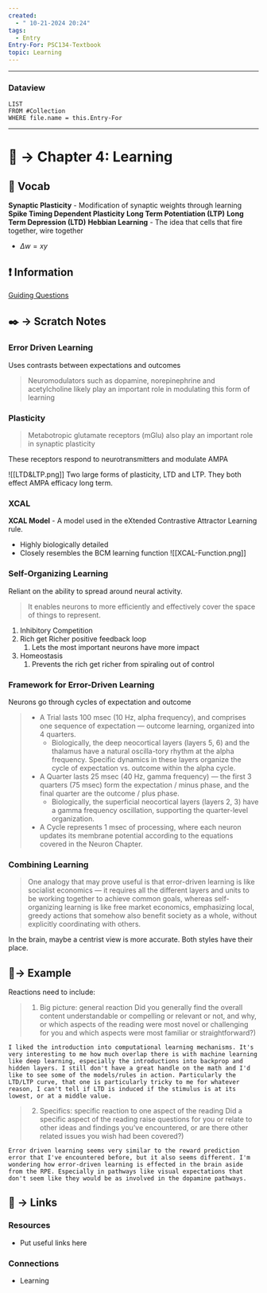 ```yaml
---
created:
  - " 10-21-2024 20:24"
tags:
  - Entry
Entry-For: PSC134-Textbook
topic: Learning
---
```


---
### Dataview
```dataview
LIST
FROM #Collection
WHERE file.name = this.Entry-For
```
---

# 📗 -> Chapter 4: Learning
## 🎤 Vocab
**Synaptic Plasticity** - Modification of synaptic weights through learning
**Spike Timing Dependent Plasticity**
**Long Term Potentiation (LTP)**
**Long Term Depression (LTD)**
**Hebbian Learning** - The idea that cells that fire together, wire together
- $\Delta w = xy$
## ❗ Information
[Guiding Questions](https://docs.google.com/document/d/1mAnELCK5v01tDGnqKVAI2ZCzLrqXHQQwsV_5WrxGYfY/edit?tab=t.0#heading=h.5fgtmr7fo8th)

## ✒️ -> Scratch Notes
### Error Driven Learning
Uses contrasts between expectations and outcomes
> Neuromodulators such as dopamine, norepinephrine and acetylcholine likely play an important role in modulating this form of learning

### Plasticity
> Metabotropic glutamate receptors (mGlu) also play an important role in synaptic plasticity

These receptors respond to neurotransmitters and modulate AMPA

![[LTD&LTP.png]]
Two large forms of plasticity, LTD and LTP. They both effect AMPA efficacy long term.

### XCAL
**XCAL Model** - A model used in the eXtended Contrastive Attractor Learning rule.
- Highly biologically detailed
- Closely resembles the BCM learning function
![[XCAL-Function.png]]

### Self-Organizing Learning
Reliant on the ability to spread around neural activity. 
> It enables neurons to more efficiently and effectively cover the space of things to represent.

1) Inhibitory Competition
2) Rich get Richer positive feedback loop
	1) Lets the most important neurons have more impact
3) Homeostasis
	1) Prevents the rich get richer from spiraling out of control


### Framework for Error-Driven Learning
Neurons go through cycles of expectation and outcome
> - A Trial lasts 100 msec (10 Hz, alpha frequency), and comprises one sequence of expectation — outcome learning, organized into 4 quarters.
> 	- Biologically, the deep neocortical layers (layers 5, 6) and the thalamus have a natural oscilla-tory rhythm at the alpha frequency. Specific dynamics in these layers organize the cycle of expectation vs. outcome within the alpha cycle.
> - A Quarter lasts 25 msec (40 Hz, gamma frequency) — the first 3 quarters (75 msec) form the expectation / minus phase, and the final quarter are the outcome / plus phase.
> 	- Biologically, the superficial neocortical layers (layers 2, 3) have a gamma frequency oscillation, supporting the quarter-level organization.
> - A Cycle represents 1 msec of processing, where each neuron updates its membrane potential according to the equations covered in the Neuron Chapter.


### Combining Learning
> One analogy that may prove useful is that error-driven learning is like socialist economics — it requires all the different layers and units to be working together to achieve common goals, whereas self-organizing learning is like free market economics, emphasizing local, greedy actions that somehow also benefit society as a whole, without explicitly coordinating with others. 

In the brain, maybe a centrist view is more accurate. Both styles have their place.
## 🧪-> Example
Reactions need to include:
> 1) Big picture: general reaction
> Did you generally find the overall content understandable or compelling or relevant or not, and why, or which aspects of the reading were most novel or challenging for you and which aspects were most familiar or straightforward?)  
```
I liked the introduction into computational learning mechanisms. It's very interesting to me how much overlap there is with machine learning like deep learning, especially the introductions into backprop and hidden layers. I still don't have a great handle on the math and I'd like to see some of the models/rules in action. Particularly the LTD/LTP curve, that one is particularly tricky to me for whatever reason, I can't tell if LTD is induced if the stimulus is at its lowest, or at a middle value. 
```


> 2) Specifics: specific reaction to one aspect of the reading
> Did a specific aspect of the reading raise questions for you or relate to other ideas and findings you’ve encountered, or are there other related issues you wish had been covered?)
```
Error driven learning seems very similar to the reward prediction error that I've encountered before, but it also seems different. I'm wondering how error-driven learning is effected in the brain aside from the RPE. Especially in pathways like visual expectations that don't seem like they would be as involved in the dopamine pathways. 
```


## 🔗 -> Links
### Resources
- Put useful links here

### Connections
- Learning
